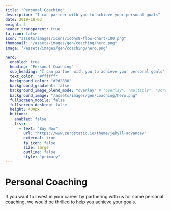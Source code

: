 ```yaml
---
title: "Personal Coaching"
description: "I can partner with you to achieve your personal goals"
date: 2019-10-03
weight: 3
header_transparent: true
fa_icon: false
icon: "assets/images/icons/icons8-flow-chart-100.png"
thumbnail: "/assets/images/gen/coaching/hero.png"
image: "/assets/images/gen/coaching/hero.png"

hero:
  enabled: true
  heading: "Personal Coaching"
  sub_heading: "I can partner with you to achieve your personal goals"
  text_color: "#ffffff"
  background_color: "#2d2830"
  background_gradient: false
  background_image_blend_mode: "overlay" # "overlay", "multiply", "screen"
  background_image: "/assets/images/gen/coaching/hero.png"
  fullscreen_mobile: false
  fullscreen_desktop: false
  height: 400px
  buttons:
    enabled: false
    list:
      - text: "Buy Now"
        url: "https://www.zerostatic.io/theme/jekyll-advance/"
        external: true
        fa_icon: false
        size: large
        outline: false
        style: "primary"
---
```


# Personal Coaching

If you want to invest in your career by partnering with us for some personal coaching, we would be thrilled to help you achieve your goals.

